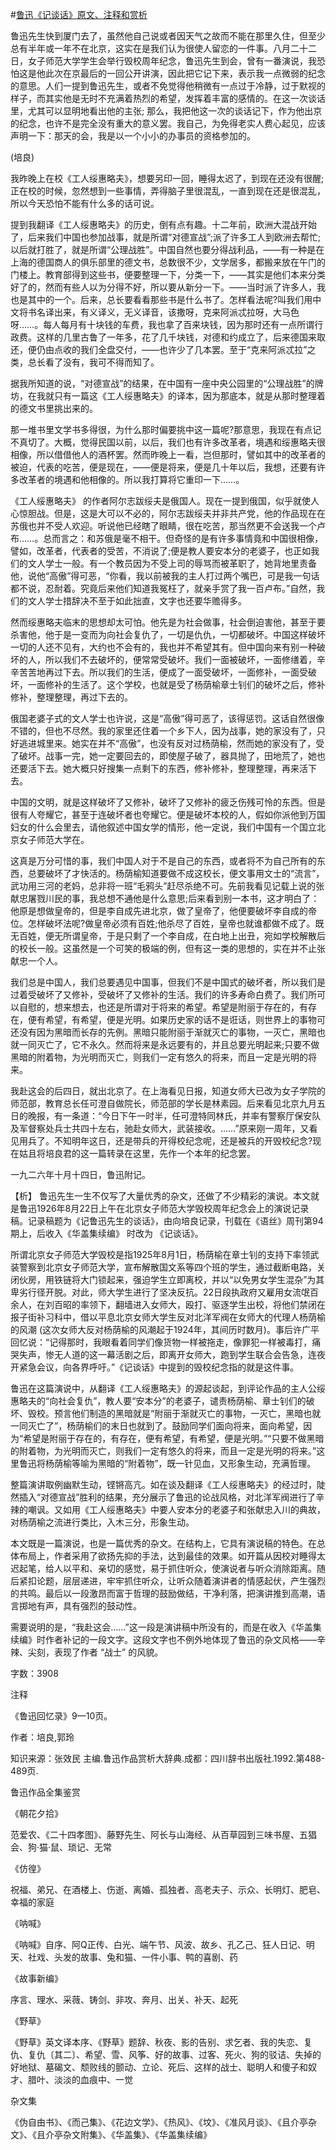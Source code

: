 #[鲁迅《记谈话》原文、注释和赏析](https://www.vrrw.net/wx/9567.html)

鲁迅先生快到厦门去了，虽然他自己说或者因天气之故而不能在那里久住，但至少总有半年或一年不在北京，这实在是我们认为很使人留恋的一件事。八月二十二日，女子师范大学学生会举行毁校周年纪念，鲁迅先生到会，曾有一番演说，我恐怕这是他此次在京最后的一回公开讲演，因此把它记下来，表示我一点微弱的纪念的意思。人们一提到鲁迅先生，或者不免觉得他稍微有一点过于冷静，过于默视的样子，而其实他是无时不充满着热烈的希望，发挥着丰富的感情的。在这一次谈话里，尤其可以显明地看出他的主张; 那么，我把他这一次的谈话记下，作为他出京的纪念，也许不是完全没有重大的意义罢。我自己，为免得老实人费心起见，应该声明一下：那天的会，我是以一个小小的办事员的资格参加的。

(培良)

我昨晚上在校《工人绥惠略夫》，想要另印一回，睡得太迟了，到现在还没有很醒;正在校的时候，忽然想到一些事情，弄得脑子里很混乱，一直到现在还是很混乱，所以今天恐怕不能有什么多的话可说。

提到我翻译《工人绥惠略夫》的历史，倒有点有趣。十二年前，欧洲大混战开始了，后来我们中国也参加战事，就是所谓“对德宣战”;派了许多工人到欧洲去帮忙; 以后就打胜了，就是所谓“公理战胜”。中国自然也要分得战利品，——有一种是在上海的德国商人的俱乐部里的德文书，总数很不少，文学居多，都搬来放在午门的门楼上。教育部得到这些书，便要整理一下，分类一下，——其实是他们本来分类好了的，然而有些人以为分得不好，所以要从新分一下。——当时派了许多人，我也是其中的一个。后来，总长要看看那些书是什么书了。怎样看法呢?叫我们用中文将书名译出来，有义译义，无义译音，该撒呀，克来阿派忒拉呀，大马色呀……。每人每月有十块钱的车费，我也拿了百来块钱，因为那时还有一点所谓行政费。这样的几里古鲁了一年多，花了几千块钱，对德和约成立了，后来德国来取还，便仍由点收的我们全盘交付，——也许少了几本罢。至于“克来阿派忒拉”之类，总长看了没有，我可不得而知了。

据我所知道的说，“对德宣战”的结果，在中国有一座中央公园里的“公理战胜”的牌坊，在我就只有一篇这《工人绥惠略夫》的译本，因为那底本，就是从那时整理着的德文书里挑出来的。

那一堆书里文学书多得很，为什么那时偏要挑中这一篇呢?那意思，我现在有点记不真切了。大概，觉得民国以前，以后，我们也有许多改革者，境遇和绥惠略夫很相像，所以借借他人的酒杯罢。然而昨晚上一看，岂但那时，譬如其中的改革者的被迫，代表的吃苦，便是现在，——便是将来，便是几十年以后，我想，还要有许多改革者的境遇和他相像的。所以我打算将它重印一下……。

《工人绥惠略夫》 的作者阿尔志跋绥夫是俄国人。现在一提到俄国，似乎就使人心惊胆战。但是，这是大可以不必的，阿尔志跋绥夫并非共产党，他的作品现在在苏俄也并不受人欢迎。听说他已经瞎了眼睛，很在吃苦，那当然更不会送我一个卢布……。总而言之：和苏俄是毫不相干。但奇怪的是有许多事情竟和中国很相像，譬如，改革者，代表者的受苦，不消说了;便是教人要安本分的老婆子，也正如我们的文人学士一般。有一个教员因为不受上司的辱骂而被革职了，她背地里责备他，说他“高傲”得可恶，“你看，我以前被我的主人打过两个嘴巴，可是我一句话都不说，忍耐着。究竟后来他们知道我冤枉了，就亲手赏了我一百卢布。”自然，我们的文人学士措辞决不至于如此拙直，文字也还要华赡得多。

然而绥惠略夫临末的思想却太可怕。他先是为社会做事，社会倒迫害他，甚至于要杀害他，他于是一变而为向社会复仇了，一切是仇仇，一切都破坏。中国这样破坏一切的人还不见有，大约也不会有的，我也并不希望其有。但中国向来有别一种破坏的人，所以我们不去破坏的，便常常受破坏。我们一面被破坏，一面修缮着，辛辛苦苦地再过下去。所以我们的生活，便成了一面受破坏，一面修补，一面受破坏，一面修补的生活了。这个学校，也就是受了杨荫榆章士钊们的破坏之后，修补修补，整理整理，再过下去的。

俄国老婆子式的文人学士也许说，这是“高傲”得可恶了，该得惩罚。这话自然很像不错的，但也不尽然。我的家里还住着一个乡下人，因为战事，她的家没有了，只好逃进城里来。她实在并不“高傲”，也没有反对过杨荫榆，然而她的家没有了，受了破坏。战事一完，她一定要回去的，即使屋子破了，器具抛了，田地荒了，她也还要活下去。她大概只好搜集一点剩下的东西，修补修补，整理整理，再来活下去。

中国的文明，就是这样破坏了又修补，破坏了又修补的疲乏伤残可怜的东西。但是很有人夸耀它，甚至于连破坏者也夸耀它。便是破坏本校的人，假如你派他到万国妇女的什么会里去，请他叙述中国女学的情形，他一定说，我们中国有一个国立北京女子师范大学在。

这真是万分可惜的事，我们中国人对于不是自己的东西，或者将不为自己所有的东西，总要破坏了才快活的。杨荫榆知道要做不成这校长，便文事用文士的“流言”，武功用三河的老妈，总非将一班“毛鸦头”赶尽杀绝不可。先前我看见记载上说的张献忠屠戮川民的事，我总想不通他是什么意思;后来看到别一本书，这才明白了： 他原是想做皇帝的，但是李自成先进北京，做了皇帝了，他便要破坏李自成的帝位。怎样破坏法呢?做皇帝必须有百姓;他杀尽了百姓，皇帝也就谁都做不成了。既无百姓，便无所谓皇帝，于是只剩了一个李自成，在白地上出丑，宛如学校解散后的校长一般。这虽然是一个可笑的极端的例，但有这一类的思想的，实在并不止张献忠一个人。

我们总是中国人，我们总要遇见中国事，但我们不是中国式的破坏者，所以我们是过着受破坏了又修补，受破坏了又修补的生活。我们的许多寿命白费了。我们所可以自慰的，想来想去，也还是所谓对于将来的希望。希望是附丽于存在的，有存在，便有希望，有希望，便是光明。如果历史家的话不是诳话，则世界上的事物可还没有因为黑暗而长存的先例。黑暗只能附丽于渐就灭亡的事物，一灭亡，黑暗也就一同灭亡了，它不永久。然而将来是永远要有的，并且总要光明起来;只要不做黑暗的附着物，为光明而灭亡，则我们一定有悠久的将来，而且一定是光明的将来。

我赴这会的后四日，就出北京了。在上海看见日报，知道女师大已改为女子学院的师范部，教育总长任可澄自做院长，师范部的学长是林素园。后来看见北京九月五日的晚报，有一条道：“今日下午一时半，任可澄特同林氏，并率有警察厅保安队及军督察处兵士共四十左右，驰赴女师大，武装接收。……”原来刚一周年，又看见用兵了。不知明年这日，还是带兵的开得校纪念呢，还是被兵的开毁校纪念?现在姑且将培良君的这一篇转录在这里，先作一个本年的纪念罢。

一九二六年十月十四日，鲁迅附记。



【析】 鲁迅先生一生不仅写了大量优秀的杂文，还做了不少精彩的演说。本文就是鲁迅1926年8月22日上午在北京女子师范大学毁校周年纪念会上的演说记录稿。记录稿题为《记鲁迅先生的谈话》，由向培良记录，刊载在《语丝》周刊第94期上，后收入《华盖集续编》 时改为 《记谈话》。

所谓北京女子师范大学毁校是指1925年8月1日，杨荫榆在章士钊的支持下率领武装警察到北京女子师范大学，宣布解散国文系等四个班的学生，通过截断电路，关闭伙房，用铁链将大门锁起来，强迫学生立即离校，并以“以免男女学生混杂”为其卑劣行径开脱。对此，师大学生进行了坚决反抗。22日段执政府又雇用女流氓百余人，在刘百昭的率领下，翻墙进入女师大，殴打、驱逐学生出校，将他们禁闭在报子街补习科中，借以平息北京女师大学生反对北洋军阀在女师大的代理人杨荫榆的风潮 (这次女师大反对杨荫榆的风潮起于1924年，其间历时数月)。事后许广平回忆说：“记得那时，我眼看着同学们像货物一样被拖走，像罪犯一样被毒打，痛哭失声，惨无人道的这一幕活剧之后，即离开女师大，跑到学生联合会告急，连夜开紧急会议，向各界呼吁。”《记谈话》中提到的毁校纪念指的就是这件事。

鲁迅在这篇演说中，从翻译《工人绥惠略夫》的源起谈起，到评论作品的主人公绥惠略夫的“向社会复仇”，教人要“安本分”的老婆子，谴责杨荫榆、章士钊们的破坏、毁校。预言他们制造的黑暗就是“附丽于渐就灭亡的事物，一灭亡，黑暗也就一同灭亡了”，杨荫榆们的末日也就到了。鼓励同学们面向将来，面向希望，因为“希望是附丽于存在的，有存在，便有希望，有希望，便是光明。”“只要不做黑暗的附着物，为光明而灭亡，则我们一定有悠久的将来，而且一定是光明的将来。”这里鲁迅将杨荫榆等喻为黑暗的“附着物”，既一针见血，又形象生动，充满哲理。

整篇演讲取例幽默生动，铿锵高亢。如在谈及翻译《工人绥惠略夫》的经过时，陡然插入“对德宣战”胜利的结果，充分展示了鲁迅的论战风格，对北洋军阀进行了辛辣的嘲讽。又如用《工人绥惠略夫》中要人安本分的老婆子和张献忠入川的典故，对杨荫榆之流进行类比，入木三分，形象生动。

本文既是一篇演说，也是一篇优秀的杂文。在结构上，它具有演说稿的特色。在总体布局上，作者采用了欲扬先抑的手法，达到最佳的效果。如开篇从因校对睡得太迟起笔，给人以平和、亲切的感觉，易于抓住听众，使演说者与听众消除距离。随后紧扣论题，层层递进，牢牢抓住听众，让听众随着演讲者的情感起伏，产生强烈的共鸣。最后以一段激昂而富于哲理的鼓励做结，干净利落，把演讲推到高潮，语言掷地有声，具有强烈的鼓动性。

需要说明的是，“我赴这会……”这一段是演讲稿中所没有的，而是在收入《华盖集续编》时作者补记的一段文字。这段文字也不例外地体现了鲁迅的杂文风格——辛辣、尖刻，表现了作者 “战士” 的风貌。

字数：3908

注释

《鲁迅回忆录》9—10页。

作者：培良,郭玲

知识来源：张效民 主编.鲁迅作品赏析大辞典.成都：四川辞书出版社.1992.第488-489页.

鲁迅作品全集鉴赏

《朝花夕拾》

范爱农、《二十四孝图》、藤野先生、阿长与山海经、从百草园到三味书屋、五猖会、狗·猫·鼠、琐记、无常

《仿徨》

祝福、弟兄、在酒楼上、伤逝、离婚、孤独者、高老夫子、示众、长明灯、肥皂、幸福的家庭

《呐喊》

《呐喊》自序、阿Q正传、白光、端午节、风波、故乡、孔乙己、狂人日记、明天、社戏、头发的故事、兔和猫、一件小事、鸭的喜剧、药

《故事新编》

序言、理水、采薇、铸剑、非攻、奔月、出关、补天、起死

《野草》

《野草》英文译本序、《野草》题辞、秋夜、影的告别、求乞者、我的失恋、复仇、复仇〔其二〕、希望、雪、风筝、好的故事、过客、死火、狗的驳诘、失掉的好地狱、墓碣文、颓败线的颤动、立论、死后、这样的战士、聪明人和傻子和奴才、腊叶、淡淡的血痕中、一觉

杂文集

《伪自由书》、《而己集》、《花边文学》、《热风》、《坟》、《准风月谈》、《且介亭杂文》、《且介亭杂文附集》、《华盖集》、《华盖集续编》

